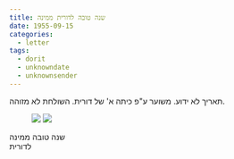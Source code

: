 ```yaml
---
title: שנה טובה לדורית ממינה
date: 1955-09-15
categories:
  - letter
tags:
  - dorit
  - unknowndate
  - unknownsender
---
```


תאריך לא ידוע. משוער ע"פ כיתה א' של דורית.
השולחת לא מזוהה.

<figure class="half">
    <a  href="/pupko-papers/assets/images/1955-09-15-new-year-dorit-1.jpg">
    <img src="/pupko-papers/assets/images/1955-09-15-new-year-dorit-1.jpg"></a>
    <a  href="/pupko-papers/assets/images/1955-09-15-new-year-dorit-2.jpg">
    <img src="/pupko-papers/assets/images/1955-09-15-new-year-dorit-2.jpg"></a>
</figure>

שנה טובה ממינה  
לדורית
